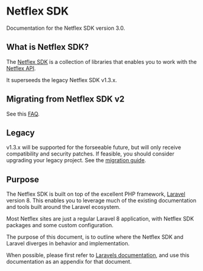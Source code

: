 # Netflex SDK

Documentation for the Netflex SDK version 3.0.

## What is Netflex SDK?
The [Netflex SDK](https://github.com/netflex-sdk) is a collection of libraries that enables you to work with the [Netflex API](https://documenter.getpostman.com/view/1198765/7159G1N?version=latest).

It superseeds the legacy Netflex SDK v1.3.x.

## Migrating from Netflex SDK v2

See this [FAQ](/docs/faq.md?id=how-do-i-migrate-from-netflex-sdk-v2).

## Legacy
v1.3.x will be supported for the forseeable future, but will only receive compatibility and security patches. If feasible, you should consider upgrading your legacy project. See the [migration guide](/docs/migration-guide.md).

## Purpose
The Netflex SDK is built on top of the excellent PHP framework, [Laravel](http://laravel.com) version 8. This enables you to leverage much of the existing documentation and tools built around the Laravel ecosystem.

Most Netflex sites are just a regular Laravel 8 application, with Netflex SDK packages and some custom configuration.

The purpose of this document, is to outline where the Netflex SDK and Laravel diverges in behavior and implementation.

When possible, please first refer to [Laravels documentation](https://laravel.com/docs/8.x), and use this documentation as an appendix for that document.
